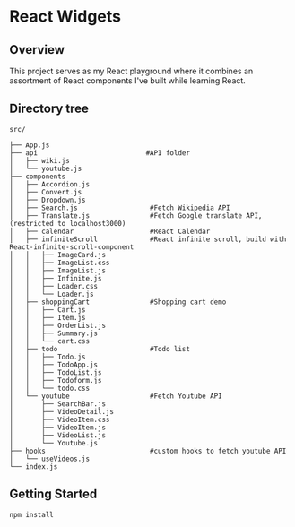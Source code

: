 # React Widgets

## Overview
This project serves as my React playground where it combines an assortment of React components I've built while learning React. 


## Directory tree

```
src/

├── App.js
├── api                           #API folder
│   ├── wiki.js
│   └── youtube.js
├── components
│   ├── Accordion.js
│   ├── Convert.js
│   ├── Dropdown.js
│   ├── Search.js                  #Fetch Wikipedia API
│   ├── Translate.js               #Fetch Google translate API, (restricted to localhost3000)
│   ├── calendar                   #React Calendar
│   ├── infiniteScroll             #React infinite scroll, build with React-infinite-scroll-component
│   │   ├── ImageCard.js
│   │   ├── ImageList.css
│   │   ├── ImageList.js
│   │   ├── Infinite.js
│   │   ├── Loader.css
│   │   └── Loader.js
│   ├── shoppingCart               #Shopping cart demo
│   │   ├── Cart.js
│   │   ├── Item.js
│   │   ├── OrderList.js
│   │   ├── Summary.js
│   │   └── cart.css
│   ├── todo                       #Todo list
│   │   ├── Todo.js
│   │   ├── TodoApp.js
│   │   ├── TodoList.js
│   │   ├── Todoform.js
│   │   └── todo.css
│   └── youtube                    #Fetch Youtube API
│       ├── SearchBar.js
│       ├── VideoDetail.js
│       ├── VideoItem.css
│       ├── VideoItem.js
│       ├── VideoList.js
│       └── Youtube.js
├── hooks                          #custom hooks to fetch youtube API
│   └── useVideos.js
└── index.js
```

## Getting Started

`npm install`
